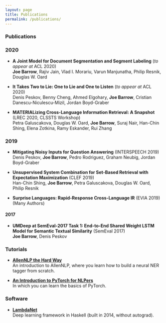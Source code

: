 ```yaml
---
layout: page
title: Publications
permalink: /publications/
---
```


### Publications

### 2020

- **A Joint Model for Document Segmentation and Segment Labeling** (*to appear at* ACL 2020)<br />
  **Joe Barrow**, Rajiv Jain, Vlad I. Morariu, Varun Manjunatha, Philip Resnik, Douglas W. Oard

- **It Takes Two to Lie: One to Lie and One to Listen** (*to appear at* ACL 2020)<br />
  Denis Peskov, Benny Cheng, Ahmed Elgohary, **Joe Barrow**, Cristian Danescu-Niculescu-Mizil, Jordan Boyd-Graber

- **MATERIALizing Cross-Language Information Retrieval: A Snapshot** (LREC 2020, CLSSTS Workshop)<br />
  Petra Galuscakova, Douglas W. Oard, **Joe Barrow**, Suraj Nair, Han-Chin Shing, Elena Zotkina, Ramy Eskander, Rui Zhang

### 2019

- **Mitigating Noisy Inputs for Question Answering** (INTERSPEECH 2019)<br />
  Denis Peskov, **Joe Barrow**, Pedro Rodriguez, Graham Neubig, Jordan Boyd-Graber

- **Unsupervised System Combination for Set-Based Retrieval with Expectation Maximization** (CLEF 2019)<br />
  Han-Chin Shing, **Joe Barrow**, Petra Galuscakova, Douglas W. Oard, Philip Resnik

- **Surprise Languages: Rapid-Response Cross-Language IR** (EVIA 2019)<br />
  (Many Authors)

#### 2017

- **UMDeep at SemEval-2017 Task 1: End-to-End Shared Weight LSTM Model for Semantic Textual Similarity** (SemEval 2017)<br />
  **Joe Barrow**, Denis Peskov

### Tutorials

 - **[AllenNLP the Hard Way](https://github.com/jbarrow/allennlp_tutorial)**<br />
   An introduction to AllenNLP, where you learn how to build a neural NER tagger from scratch.
 
 - **[An Introduction to PyTorch for NLPers](https://github.com/jbarrow/pytorch_tutorial)**<br />
   In which you can learn the basics of PyTorch.

### Software

  - **[LambdaNet](https://github.com/jbarrow/LambdaNet)**<br />
    Deep learning framework in Haskell (built in 2014, without autograd).
